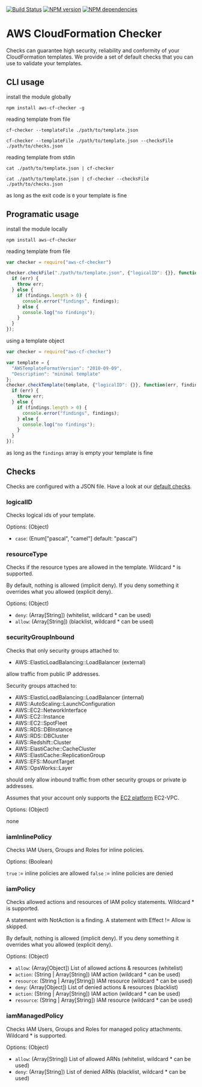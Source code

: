 [![Build Status](https://secure.travis-ci.org/widdix/aws-cf-checker.png)](http://travis-ci.org/widdix/aws-cf-checker)
[![NPM version](https://badge.fury.io/js/aws-cf-checker.png)](http://badge.fury.io/js/aws-cf-checker)
[![NPM dependencies](https://david-dm.org/widdix/aws-cf-checker.png)](https://david-dm.org/widdix/aws-cf-checker)

# AWS CloudFormation Checker

Checks can guarantee high security, reliability and conformity of your CloudFormation templates. We provide a set of default checks that you can use to validate your templates.

## CLI usage

install the module globally

```
npm install aws-cf-checker -g
```

reading template from file

```
cf-checker --templateFile ./path/to/template.json

cf-checker --templateFile ./path/to/template.json --checksFile ./path/to/checks.json
```

reading template from stdin

```
cat ./path/to/template.json | cf-checker

cat ./path/to/template.json | cf-checker --checksFile ./path/to/checks.json
```

as long as the exit code is `0` your template is fine

## Programatic usage

install the module locally

```
npm install aws-cf-checker
```

reading template from file

```javascript
var checker = require("aws-cf-checker")

checker.checkFile("./path/to/template.json", {"logicalID": {}}, function(err, findings) {
  if (err) {
    throw err;
  } else {
    if (findings.length > 0) {
      console.error("findings", findings);
    } else {
      console.log("no findings");
    }
  }
});
```

using a template object

```javascript
var checker = require("aws-cf-checker")

var template = {
  "AWSTemplateFormatVersion": "2010-09-09",
  "Description": "minimal template"
};
checker.checkTemplate(template, {"logicalID": {}}, function(err, findings) {
  if (err) {
    throw err;
  } else {
    if (findings.length > 0) {
      console.error("findings", findings);
    } else {
      console.log("no findings");
    }
  }
});
```

as long as the `findings` array is empty your template is fine

## Checks

Checks are configured with a JSON file. Have a look at our [default checks](https://github.com/widdix/aws-cf-checker/blob/master/checks.json). 

### logicalID

Checks logical ids of your template.

Options: (Object)

* `case`: (Enum["pascal", "camel"] default: "pascal")

### resourceType

Checks if the resource types are allowed in the template. Wildcard * is supported.

By default, nothing is allowed (implicit deny). If you deny something it overrides what you allowed (explicit deny).

Options: (Object)

* `deny`: (Array[String]) (whitelist, wildcard * can be used)
* `allow`: (Array[String]) (blacklist, wildcard * can be used)

### securityGroupInbound

Checks that only security groups attached to:

* AWS::ElasticLoadBalancing::LoadBalancer (external)

allow traffic from public IP addresses.

Security groups attached to:

* AWS::ElasticLoadBalancing::LoadBalancer (internal)
* AWS::AutoScaling::LaunchConfiguration
* AWS::EC2::NetworkInterface
* AWS::EC2::Instance
* AWS::EC2::SpotFleet
* AWS::RDS::DBInstance
* AWS::RDS::DBCluster
* AWS::Redshift::Cluster
* AWS::ElastiCache::CacheCluster
* AWS::ElastiCache::ReplicationGroup
* AWS::EFS::MountTarget
* AWS::OpsWorks::Layer

should only allow inbound traffic from other security groups or private ip addresses.

Assumes that your account only supports the [EC2 platform](https://docs.aws.amazon.com/AWSEC2/latest/UserGuide/ec2-supported-platforms.html) EC2-VPC.

Options: (Object)

none

### iamInlinePolicy

Checks IAM Users, Groups and Roles for inline policies.

Options: (Boolean)

`true` := inline policies are allowed
`false` := inline policies are denied

### iamPolicy

Checks allowed actions and resources of IAM policy statements. Wildcard * is supported.

A statement with NotAction is a finding.
A statement with Effect != Allow is skipped.

By default, nothing is allowed (implicit deny). If you deny something it overrides what you allowed (explicit deny).

Options: (Object)

* `allow`: (Array[Object]) List of allowed actions & resources  (whitelist)
 * `action`: (String | Array[String]) IAM action (wildcard * can be used)
 * `resource`: (String | Array[String]) IAM resource (wildcard * can be used)
* `deny`: (Array[Object]) List of denied actions & resources (blacklist)
 * `action`: (String | Array[String]) IAM action (wildcard * can be used)
 * `resource`: (String | Array[String]) IAM resource (wildcard * can be used)

### iamManagedPolicy

Checks IAM Users, Groups and Roles for managed policy attachments. Wildcard * is supported.

Options: (Object)

* `allow`: (Array[String]) List of allowed ARNs (whitelist, wildcard * can be used)
* `deny`: (Array[String]) List of denied ARNs (blacklist, wildcard * can be used)
